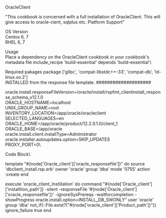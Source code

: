 OracleClient



"This cookbook is concerned with a full installation of OracleClient. This will give access to oracle-cient, sqlplus etc.
Platform Support\"



OS	Version\
Centos	6, 7\
RHEL	6, 7

Usage\
Place a dependency on the OracleClient cookbook in your cookbook's metadata file include_recipe 'build-essential' depends 'build-essential'\

Required pakages package ['glibc', 'compat-libstdc++-33', 'compat-db', 'ld-linux.so.2']\
INSTALLED from the response file template\.
####################


oracle.install.responseFileVersion=/oracle/install/rspfmt_clientinstall_response_schema_v12.1.0\
ORACLE_HOSTNAME=localhost\
UNIX_GROUP_NAME=root\
INVENTORY_LOCATION=/app/oracle/oracleclient\
SELECTED_LANGUAGES=en\
ORACLE_HOME=/app/oracle/product/12.2.0.1.0/client_1\
ORACLE_BASE=/app/oracle\
oracle.install.client.installType=Administrator\
oracle.installer.autoupdates.option=SKIP_UPDATES\
PROXY_PORT=0\


Code Block\


template "#{node['Oracle_client']['oracle_responsefile']}" do
source 'dbclient_install.rsp.erb'
owner 'oracle'
group 'dba'
mode '0755'
action :create
end

execute 'oracle_client_Instillation' do
command "#{node['Oracle_client']['installtion_path']} -silent -responseFile '#{node['Oracle_client']['oracle_responsefile']}' -ignoreSysPrereqs -waitforcompletion -showProgress oracle.install.option=INSTALL_DB_SWONLY"
user 'oracle'
group 'dba'
not_if{::File.exist?("#{node['oracle_client']['Product_path']}")}
ignore_failure true
end
